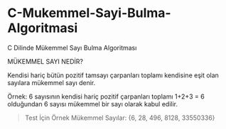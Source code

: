 # C-Mukemmel-Sayi-Bulma-Algoritmasi
C Dilinde Mükemmel Sayı Bulma Algoritması

MÜKEMMEL SAYI NEDİR?

Kendisi hariç bütün pozitif tamsayı çarpanları toplamı kendisine eşit olan sayılara
mükemmel sayı denir. 

Örnek: 6 sayısının kendisi hariç pozitif çarpanları toplamı
1+2+3 = 6 olduğundan 6 sayısı mükemmel bir sayı olarak kabul edilir.

> Test İçin Örnek Mükemmel Sayılar: {6, 28, 496, 8128, 33550336}
